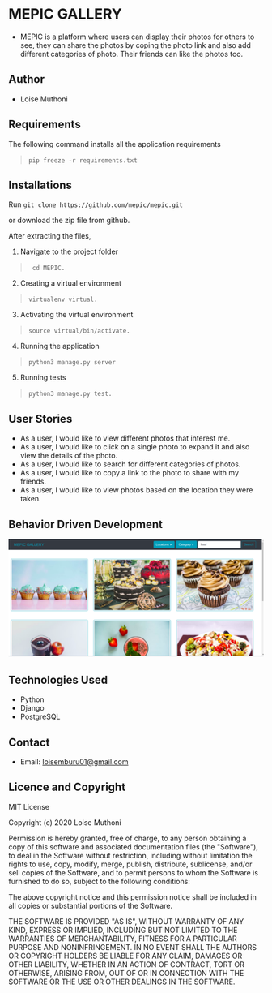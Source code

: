 # MEPIC GALLERY
- MEPIC is a platform where users can display their photos for others to see, they can share the photos by coping the photo link and also add different categories of photo. Their friends can like the photos too.

## Author
- Loise Muthoni

## Requirements

The following command installs all the application requirements
>``pip freeze -r requirements.txt``


## Installations

Run 
``git clone https://github.com/mepic/mepic.git``

or download the zip file from github.

After extracting the files, 

1. Navigate to the project folder
>`` cd MEPIC.`` 

2. Creating a virtual environment
>``virtualenv virtual.``

3. Activating the virtual environment
>``source virtual/bin/activate.``

4. Running the application

>``python3 manage.py server``

5. Running tests

 > ``python3 manage.py test.``


## User Stories
- As a user, I would like to view different photos that interest me.
-  As a user, I would like to click on a single photo to expand it and also view the details of the photo.
-  As a user, I would like to search for different categories of photos.
-  As a user, I would like to copy a link to the photo to share with my friends.
-  As a user, I would like to view photos based on the location they were taken.


## Behavior Driven Development
<img src="landing.png">

## Technologies Used
- Python
- Django
- PostgreSQL

## Contact
- Email: loisemburu01@gmail.com

## Licence and Copyright
MIT License

Copyright (c) 2020 Loise Muthoni

Permission is hereby granted, free of charge, to any person obtaining a copy of this software and associated documentation files (the "Software"), to deal in the Software without restriction, including without limitation the rights to use, copy, modify, merge, publish, distribute, sublicense, and/or sell copies of the Software, and to permit persons to whom the Software is furnished to do so, subject to the following conditions:

The above copyright notice and this permission notice shall be included in all copies or substantial portions of the Software.

THE SOFTWARE IS PROVIDED "AS IS", WITHOUT WARRANTY OF ANY KIND, EXPRESS OR IMPLIED, INCLUDING BUT NOT LIMITED TO THE WARRANTIES OF MERCHANTABILITY, FITNESS FOR A PARTICULAR PURPOSE AND NONINFRINGEMENT. IN NO EVENT SHALL THE AUTHORS OR COPYRIGHT HOLDERS BE LIABLE FOR ANY CLAIM, DAMAGES OR OTHER LIABILITY, WHETHER IN AN ACTION OF CONTRACT, TORT OR OTHERWISE, ARISING FROM, OUT OF OR IN CONNECTION WITH THE SOFTWARE OR THE USE OR OTHER DEALINGS IN THE SOFTWARE.

